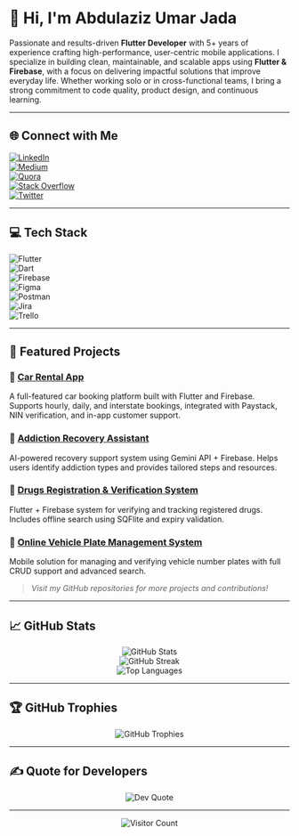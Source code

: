 # 👋 Hi, I'm Abdulaziz Umar Jada

Passionate and results-driven **Flutter Developer** with 5+ years of experience crafting high-performance, user-centric mobile applications. I specialize in building clean, maintainable, and scalable apps using **Flutter & Firebase**, with a focus on delivering impactful solutions that improve everyday life. Whether working solo or in cross-functional teams, I bring a strong commitment to code quality, product design, and continuous learning.

---

## 🌐 Connect with Me
[![LinkedIn](https://img.shields.io/badge/LinkedIn-%230077B5.svg?style=for-the-badge&logo=linkedin&logoColor=white)](https://www.linkedin.com/in/adzumrjada/)  
[![Medium](https://img.shields.io/badge/Medium-12100E?style=for-the-badge&logo=medium&logoColor=white)](https://medium.com/@adzumrjada)  
[![Quora](https://img.shields.io/badge/Quora-%23B92B27.svg?style=for-the-badge&logo=Quora&logoColor=white)](https://www.quora.com/profile/Abdulaziz-Umar-Jada)  
[![Stack Overflow](https://img.shields.io/badge/Stackoverflow-FE7A16?style=for-the-badge&logo=stack-overflow&logoColor=white)](https://stackoverflow.com/users/7685942/adzumr)  
[![Twitter](https://img.shields.io/badge/Twitter-%231DA1F2.svg?style=for-the-badge&logo=twitter&logoColor=white)](https://twitter.com/adzumrjada)

---

## 💻 Tech Stack
![Flutter](https://img.shields.io/badge/Flutter-%2302569B.svg?style=for-the-badge&logo=Flutter&logoColor=white)  
![Dart](https://img.shields.io/badge/Dart-%230175C2.svg?style=for-the-badge&logo=dart&logoColor=white)  
![Firebase](https://img.shields.io/badge/Firebase-%23039BE5.svg?style=for-the-badge&logo=firebase&logoColor=white)  
![Figma](https://img.shields.io/badge/Figma-%23F24E1E.svg?style=for-the-badge&logo=figma&logoColor=white)  
![Postman](https://img.shields.io/badge/Postman-FF6C37?style=for-the-badge&logo=postman&logoColor=white)  
![Jira](https://img.shields.io/badge/Jira-%230A0FFF.svg?style=for-the-badge&logo=jira&logoColor=white)  
![Trello](https://img.shields.io/badge/Trello-%23026AA7.svg?style=for-the-badge&logo=trello&logoColor=white)

---

## 🚀 Featured Projects

### 🔹 [Car Rental App](https://github.com/Adzumr/car-rental-app)
A full-featured car booking platform built with Flutter and Firebase. Supports hourly, daily, and interstate bookings, integrated with Paystack, NIN verification, and in-app customer support.

### 🔹 [Addiction Recovery Assistant](https://github.com/Adzumr/addiction-recovery-assistant)
AI-powered recovery support system using Gemini API + Firebase. Helps users identify addiction types and provides tailored steps and resources.

### 🔹 [Drugs Registration & Verification System](https://github.com/Adzumr/drug-verification-system)
Flutter + Firebase system for verifying and tracking registered drugs. Includes offline search using SQFlite and expiry validation.

### 🔹 [Online Vehicle Plate Management System](https://github.com/Adzumr/vehicle-plate-management)
Mobile solution for managing and verifying vehicle number plates with full CRUD support and advanced search.

> _Visit my GitHub repositories for more projects and contributions!_

---

## 📈 GitHub Stats
<p align="center">
  <img src="https://github-readme-stats.vercel.app/api?username=Adzumr&theme=vue&hide_border=false&show_icons=true" alt="GitHub Stats" />
  <br/>
  <img src="https://github-readme-streak-stats.herokuapp.com/?user=Adzumr&theme=vue&hide_border=false" alt="GitHub Streak" />
  <br/>
  <img src="https://github-readme-stats.vercel.app/api/top-langs/?username=Adzumr&layout=compact&theme=vue&hide_border=false" alt="Top Languages" />
</p>

---

## 🏆 GitHub Trophies
<p align="center">
  <img src="https://github-profile-trophy.vercel.app/?username=Adzumr&theme=radical&no-frame=true&no-bg=true&margin-w=4" alt="GitHub Trophies" />
</p>

---

## ✍️ Quote for Developers
<p align="center">
  <img src="https://quotes-github-readme.vercel.app/api?type=horizontal&theme=dark" alt="Dev Quote" />
</p>

---

<p align="center">
  <img src="https://visitcount.itsvg.in/api?id=Adzumr&icon=0&color=0" alt="Visitor Count"/>
</p>
